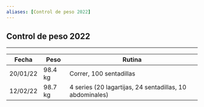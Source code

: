```yaml
---
aliases: [Control de peso 2022]
---
```



## Control de peso 2022
---

|Fecha|Peso|Rutina|
|---|---|---|
|20/01/22| 98.4 kg| Correr, 100 sentadillas|
|12/02/22|98.7 kg|4 series (20 lagartijas, 24 sentadillas, 10 abdominales)|

